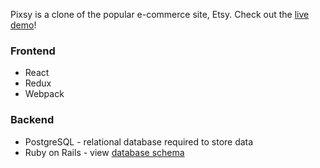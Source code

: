 Pixsy is a clone of the popular e-commerce site, Etsy. Check out the [live demo](https://pixsy-fullstack.herokuapp.com/#/)!

### [](https://github.com/will-ku/Pixsy#frontend)Frontend

-   React
-   Redux 
-   Webpack


### [](https://github.com/will-ku/Pixsy#backend)Backend

-   PostgreSQL - relational database required to store data
-   Ruby on Rails - view [database schema](https://github.com/will-ku/Pixsy/wiki/Database-Schema)
